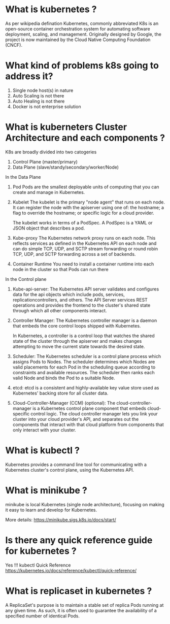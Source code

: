 # What is kubernetes ?

As per wikipedia defination 
Kubernetes, commonly abbreviated K8s is an open-source container orchestration system for automating software deployment, scaling, and management. Originally designed by Google, the project is now maintained by the Cloud Native Computing Foundation (CNCF).

# What kind of problems k8s going to address it?

1. Single node host(s) in nature
2. Auto Scaling is not there 
3. Auto Healing is not there
4. Docker is not enterprise solution

# What is kuberneters Cluster Architecture and each components ?

K8s are broadly divided into two catogeries
1. Control Plane (master/primary)
2. Data Plane (slave/standy/secondary/worker/Node)

In the Data Plane

1. Pod 
    Pods are the smallest deployable units of computing that you can create and manage in Kubernetes.

2. Kubelet
    The kubelet is the primary "node agent" that runs on each node. It can register the node with the apiserver using one of: the hostname; a flag to override the hostname; or specific logic for a cloud provider.

    The kubelet works in terms of a PodSpec. A PodSpec is a YAML or JSON object that describes a pod.

3. Kube-proxy
    The Kubernetes network proxy runs on each node. This reflects services as defined in the Kubernetes API on each node and can do simple TCP, UDP, and SCTP stream forwarding or round robin TCP, UDP, and SCTP forwarding across a set of backends.

4. Container Runtime
    You need to install a container runtime into each node in the cluster so that Pods can run there


In the Control plane

1. Kube-api-server:
    The Kubernetes API server validates and configures data for the api objects which include pods, services, replicationcontrollers, and others. The API Server services REST operations and provides the frontend to the cluster's shared state through which all other components interact.

2. Controller Manager:
    The Kubernetes controller manager is a daemon that embeds the core control loops shipped with Kubernetes.

    In Kubernetes, a controller is a control loop that watches the shared state of the cluster through the apiserver and makes changes attempting to move the current state towards the desired state.

3. Scheduler:
    The Kubernetes scheduler is a control plane process which assigns Pods to Nodes. The scheduler determines which Nodes are valid placements for each Pod in the scheduling queue according to constraints and available resources. The scheduler then ranks each valid Node and binds the Pod to a suitable Node.

4. etcd:
    etcd is a consistent and highly-available key value store used as Kubernetes' backing store for all cluster data.

5. Cloud-Controller-Manager (CCM) (optional): 
    The cloud-controller-manager is a Kubernetes control plane component that embeds cloud-specific control logic. The cloud controller manager lets you link your cluster into your cloud provider's API, and separates out the components that interact with that cloud platform from components that only interact with your cluster.

# What is kubectl ?

Kubernetes provides a command line tool for communicating with a Kubernetes cluster's control plane, using the Kubernetes API.

# What is minikube ?

minikube is local Kubernetes (single node architecture), focusing on making it easy to learn and develop for Kubernetes.

More details: https://minikube.sigs.k8s.io/docs/start/

# Is there any quick reference guide for kubernetes ?
Yes !!! 
kubectl Quick Reference
https://kubernetes.io/docs/reference/kubectl/quick-reference/


# What is replicaset in kubernetes ?

A ReplicaSet's purpose is to maintain a stable set of replica Pods running at any given time. As such, it is often used to guarantee the availability of a specified number of identical Pods.

